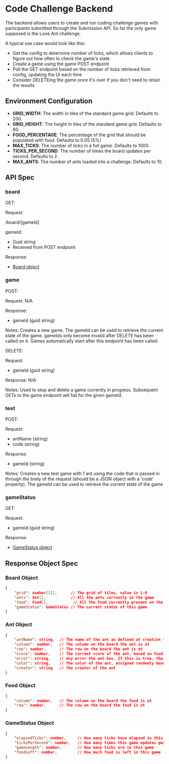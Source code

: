 # Code Challenge Backend

The backend allows users to create and run coding challenge games with participants submitted through the Submission API. So far the only game supposed is the Lone Ant challenge.

A typical use case would look like this:

- Get the config to determine number of ticks, which allows clients to figure out how often to check the game's state
- Create a game using the game POST endpoint
- Poll the GET endpoint based on the number of ticks retrieved from config, updating the UI each time
- Consider DELETEing the game once it's over if you don't need to retain the results

## Environment Configuration

- **GRID_WIDTH**: The width in tiles of the standard game grid. Defaults to 200.
- **GRID_HEIGHT**: The height in tiles of the standard game grid. Defaults to 80.
- **FOOD_PERCENTAGE**: The percentage of the grid that should be populated with food. Defaults to 0.05 (5%)
- **MAX_TICKS**: The number of ticks in a full game. Defaults to 1000.
- **TICKS_PER_SECOND**: The number of times the board updates per second. Defaults to 2.
- **MAX_ANTS**: The number of ants loaded into a challenge. Defaults to 10.

## API Spec

### **board**

GET:

Request:

/board/[gameId]

gameId:

- Guid string
- Received from POST endpoint

Response:

- [Board object](#board-object)

### **game**

POST:

Request:
N/A

Response:

- gameId (guid string)

Notes:
Creates a new game. The gameId can be used to retrieve the current state of the game. gameIds only become invalid after DELETE has been called on it. Games automatically start after this endpoint has been called

DELETE:

Request:

- gameId (guid string)

Response:
N/A

Notes:
Used to stop and delete a game currently in progress. Subsequent GETs to the game endpoint will fail for the given gameId.

### **test**

POST:

Request:

- antName (string)
- code (string)

Response:

- gameId (string)

Notes:
Creates a new test game with 1 ant using the code that is passed in through the body of the request (should be a JSON object with a 'code' property). The gameId can be used to retrieve the current state of the game

### **gameStatus**

GET:

Request:

- gameId (guid string)

Response:

- [GameStatus object](#gamestatus-object)

## Response Object Spec

### Board Object

```json
{
    "grid": number[][],      // The grid of tiles, value is 1-8
    "ants": Ant[],           // All the ants currently in the game
    "food": Food[],           // All the food currently present on the board
    "gameStatus": GameStatus // The current status of this game
}
```

### Ant Object

```json
{
    "antName": string,  // The name of the ant as defined at creation time
    "column": number,   // The column on the board the ant is at
    "row": number,      // The row on the board the ant is at
    "score": number,    // The current score of the ant, based on food picked up
    "error": string,    // Any error the ant has. If this is true, the ant will no longer be able to play
    "color": string,    // The color of the ant, assigned randomly based on the ant's name
    "creator": string   // The creator of the ant
}
```

### Food Object

```json
{
    "column": number,   // The column on the board the food is at
    "row": number,      // The row on the board the food is at
}
```

### GameStatus Object

```json
{
    "elapsedTicks": number,     // How many ticks have elapsed in this game
    "ticksPerSecond": number,   // How many times this game updates per second
    "gameLength": number,       // How many ticks are in this game
    "foodLeft": number,         // How much food is left in this game
}
```

